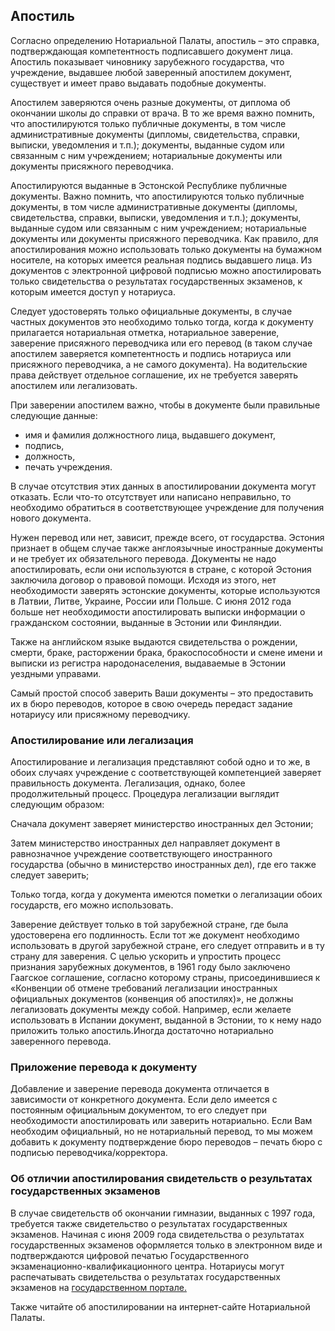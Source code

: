## Апостиль

Согласно определению Нотариальной Палаты, апостиль – это справка, подтверждающая компетентность подписавшего документ лица. Апостиль показывает чиновнику зарубежного государства, что учреждение, выдавшее любой заверенный апостилем документ, существует и имеет право выдавать подобные документы.

Апостилем заверяются очень разные документы, от диплома об окончании школы до справки от врача. В то же время важно помнить, что апостилируются только публичные документы, в том числе административные документы (дипломы, свидетельства, справки, выписки, уведомления и т.п.); документы, выданные судом или связанным с ним учреждением; нотариальные документы или документы присяжного переводчика.

Апостилируются выданные в Эстонской Республике публичные документы. Важно помнить, что апостилируются только публичные документы, в том числе административные документы (дипломы, свидетельства, справки, выписки, уведомления и т.п.); документы, выданные судом или связанным с ним учреждением; нотариальные документы или документы присяжного переводчика. Как правило, для апостилирования можно использовать только документы на бумажном носителе, на которых имеется реальная подпись выдавшего лица. Из документов с электронной цифровой подписью можно апостилировать только свидетельства о результатах государственных экзаменов, к которым имеется доступ у нотариуса.

Следует удостоверять только официальные документы, в случае частных документов это необходимо только тогда, когда к документу прилагается нотариальная отметка, нотариальное заверение, заверение присяжного переводчика или его перевод (в таком случае апостилем заверяется компетентность и подпись нотариуса или присяжного переводчика, а не самого документа). На водительские права действует отдельное соглашение, их не требуется заверять апостилем или легализовать.

При заверении апостилем важно, чтобы в документе были правильные следующие данные:

- имя и фамилия должностного лица, выдавшего документ,
- подпись,
- должность,
- печать учреждения.

В случае отсутствия этих данных в апостилировании документа могут отказать. Если что-то отсутствует или написано неправильно, то необходимо обратиться в соответствующее учреждение для получения нового документа.

Нужен перевод или нет, зависит, прежде всего, от государства. Эстония признает в общем случае также англоязычные иностранные документы и не требует их обязательного перевода. Документы не надо апостилировать, если они используются в стране, с которой Эстония заключила договор о правовой помощи. Исходя из этого, нет необходимости заверять эстонские документы, которые используются в Латвии, Литве, Украине, России или Польше. С июня 2012 года больше нет необходимости апостилировать выписки информации о гражданском состоянии, выданные в Эстонии или Финляндии.

Также на английском языке выдаются свидетельства о рождении, смерти, браке, расторжении брака, бракоспособности и смене имени и выписки из регистра народонаселения, выдаваемые в Эстонии уездными управами.

Самый простой способ заверить Ваши документы – это предоставить их в бюро переводов, которое в свою очередь передаст задание нотариусу или присяжному переводчику.

### Апостилирование или легализация

Апостилирование и легализация представляют собой одно и то же, в обоих случаях учреждение с соответствующей компетенцией заверяет правильность документа. Легализация, однако, более продолжительный процесс. Процедура легализации выглядит следующим образом:

Сначала документ заверяет министерство иностранных дел Эстонии;

Затем министерство иностранных дел направляет документ в равнозначное учреждение соответствующего иностранного государства (обычно в министерство иностранных дел), где его также следует заверить;

Только тогда, когда у документа имеются пометки о легализации обоих государств, его можно использовать.

Заверение действует только в той зарубежной стране, где была удостоверена его подлинность. Если тот же документ необходимо использовать в другой зарубежной стране, его следует отправить и в ту страну для заверения. С целью ускорить и упростить процесс признания зарубежных документов, в 1961 году было заключено Гаагское соглашение, согласно которому страны, присоединившиеся к «Конвенции об отмене требований легализации иностранных официальных документов (конвенция об апостилях)», не должны легализовать документы между собой. Например, если желаете использовать в Испании документ, выданной в Эстонии, то к нему надо приложить только апостиль.Иногда достаточно нотариально заверенного перевода.

### Приложение перевода к документу

Добавление и заверение перевода документа отличается в зависимости от конкретного документа. Если дело имеется с постоянным официальным документом, то его следует при необходимости апостилировать или заверить нотариально. Если Вам необходим официальный, но не нотариальный перевод, то мы можем добавить к документу подтверждение бюро переводов – печать бюро с подписью переводчика/корректора.

### Об отличии апостилирования свидетельств о результатах государственных экзаменов

В случае свидетельств об окончании гимназии, выданных с 1997 года, требуется также свидетельство о результатах государственных экзаменов. Начиная с июня 2009 года свидетельства о результатах государственных экзаменов оформляется только в электронном виде и подтверждаются цифровой печатью Государственного экзаменационно-квалификационного центра. Нотариусы могут распечатывать свидетельства о результатах государственных экзаменов на [государственном портале.](https://www.riigiteataja.ee/ert/act.jsp?id=12943815)

Также читайте об апостилировании на интернет-сайте Нотариальной Палаты.
